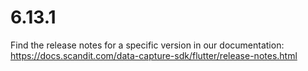 
# 6.13.1

Find the release notes for a specific version in our documentation: https://docs.scandit.com/data-capture-sdk/flutter/release-notes.html
